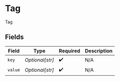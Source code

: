 # Tag

Tag


## Fields

| Field              | Type               | Required           | Description        |
| ------------------ | ------------------ | ------------------ | ------------------ |
| `key`              | *Optional[str]*    | :heavy_check_mark: | N/A                |
| `value`            | *Optional[str]*    | :heavy_check_mark: | N/A                |